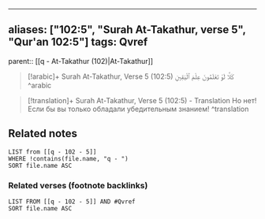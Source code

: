 
---
aliases: ["102:5", "Surah At-Takathur, verse 5", "Qur'an 102:5"]
tags: Qvref
---

parent:: [[q - At-Takathur (102)|At-Takathur]]

> [!arabic]+ Surah At-Takathur, Verse 5 (102:5)
> <span class="quran-arabic">كَلَّا لَوْ تَعْلَمُونَ عِلْمَ ٱلْيَقِينِ</span>
^arabic

> [!translation]+ Surah At-Takathur, Verse 5 (102:5) - Translation
> Но нет! Если бы вы только обладали убедительным знанием!
^translation



## Related notes
```dataview
LIST from [[q - 102 - 5]]
WHERE !contains(file.name, "q - ")
SORT file.name ASC
```

### Related verses (footnote backlinks)
```dataview
LIST FROM [[q - 102 - 5]] AND #Qvref
SORT file.name ASC
```

